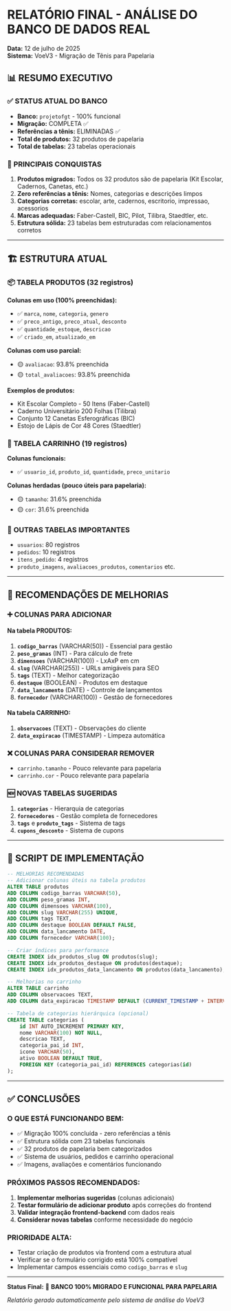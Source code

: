 # RELATÓRIO FINAL - ANÁLISE DO BANCO DE DADOS REAL
**Data:** 12 de julho de 2025  
**Sistema:** VoeV3 - Migração de Tênis para Papelaria

## 📊 RESUMO EXECUTIVO

### ✅ **STATUS ATUAL DO BANCO**
- **Banco:** `projetofgt` - 100% funcional
- **Migração:** COMPLETA ✅
- **Referências a tênis:** ELIMINADAS ✅
- **Total de produtos:** 32 produtos de papelaria
- **Total de tabelas:** 23 tabelas operacionais

### 🎯 **PRINCIPAIS CONQUISTAS**
1. **Produtos migrados:** Todos os 32 produtos são de papelaria (Kit Escolar, Cadernos, Canetas, etc.)
2. **Zero referências a tênis:** Nomes, categorias e descrições limpos
3. **Categorias corretas:** escolar, arte, cadernos, escritorio, impressao, acessorios
4. **Marcas adequadas:** Faber-Castell, BIC, Pilot, Tilibra, Staedtler, etc.
5. **Estrutura sólida:** 23 tabelas bem estruturadas com relacionamentos corretos

---

## 🏗️ ESTRUTURA ATUAL

### 📦 **TABELA PRODUTOS** (32 registros)
**Colunas em uso (100% preenchidas):**
- ✅ `marca`, `nome`, `categoria`, `genero` 
- ✅ `preco_antigo`, `preco_atual`, `desconto`
- ✅ `quantidade_estoque`, `descricao`
- ✅ `criado_em`, `atualizado_em`

**Colunas com uso parcial:**
- 🟡 `avaliacao`: 93.8% preenchida
- 🟡 `total_avaliacoes`: 93.8% preenchida

**Exemplos de produtos:**
- Kit Escolar Completo - 50 Itens (Faber-Castell)
- Caderno Universitário 200 Folhas (Tilibra)
- Conjunto 12 Canetas Esferográficas (BIC)
- Estojo de Lápis de Cor 48 Cores (Staedtler)

### 🛒 **TABELA CARRINHO** (19 registros)
**Colunas funcionais:**
- ✅ `usuario_id`, `produto_id`, `quantidade`, `preco_unitario`

**Colunas herdadas (pouco úteis para papelaria):**
- 🟡 `tamanho`: 31.6% preenchida
- 🟡 `cor`: 31.6% preenchida

### 👥 **OUTRAS TABELAS IMPORTANTES**
- `usuarios`: 80 registros
- `pedidos`: 10 registros  
- `itens_pedido`: 4 registros
- `produto_imagens`, `avaliacoes_produtos`, `comentarios` etc.

---

## 🚀 RECOMENDAÇÕES DE MELHORIAS

### ➕ **COLUNAS PARA ADICIONAR**

#### **Na tabela PRODUTOS:**
1. **`codigo_barras`** (VARCHAR(50)) - Essencial para gestão
2. **`peso_gramas`** (INT) - Para cálculo de frete
3. **`dimensoes`** (VARCHAR(100)) - LxAxP em cm
4. **`slug`** (VARCHAR(255)) - URLs amigáveis para SEO
5. **`tags`** (TEXT) - Melhor categorização
6. **`destaque`** (BOOLEAN) - Produtos em destaque
7. **`data_lancamento`** (DATE) - Controle de lançamentos
8. **`fornecedor`** (VARCHAR(100)) - Gestão de fornecedores

#### **Na tabela CARRINHO:**
1. **`observacoes`** (TEXT) - Observações do cliente
2. **`data_expiracao`** (TIMESTAMP) - Limpeza automática

### ❌ **COLUNAS PARA CONSIDERAR REMOVER**
- `carrinho.tamanho` - Pouco relevante para papelaria
- `carrinho.cor` - Pouco relevante para papelaria

### 🆕 **NOVAS TABELAS SUGERIDAS**
1. **`categorias`** - Hierarquia de categorias
2. **`fornecedores`** - Gestão completa de fornecedores  
3. **`tags`** e **`produto_tags`** - Sistema de tags
4. **`cupons_desconto`** - Sistema de cupons

---

## 📜 SCRIPT DE IMPLEMENTAÇÃO

```sql
-- MELHORIAS RECOMENDADAS
-- Adicionar colunas úteis na tabela produtos
ALTER TABLE produtos 
ADD COLUMN codigo_barras VARCHAR(50),
ADD COLUMN peso_gramas INT,
ADD COLUMN dimensoes VARCHAR(100),
ADD COLUMN slug VARCHAR(255) UNIQUE,
ADD COLUMN tags TEXT,
ADD COLUMN destaque BOOLEAN DEFAULT FALSE,
ADD COLUMN data_lancamento DATE,
ADD COLUMN fornecedor VARCHAR(100);

-- Criar índices para performance
CREATE INDEX idx_produtos_slug ON produtos(slug);
CREATE INDEX idx_produtos_destaque ON produtos(destaque);
CREATE INDEX idx_produtos_data_lancamento ON produtos(data_lancamento);

-- Melhorias no carrinho
ALTER TABLE carrinho 
ADD COLUMN observacoes TEXT,
ADD COLUMN data_expiracao TIMESTAMP DEFAULT (CURRENT_TIMESTAMP + INTERVAL 30 DAY);

-- Tabela de categorias hierárquica (opcional)
CREATE TABLE categorias (
    id INT AUTO_INCREMENT PRIMARY KEY,
    nome VARCHAR(100) NOT NULL,
    descricao TEXT,
    categoria_pai_id INT,
    icone VARCHAR(50),
    ativo BOOLEAN DEFAULT TRUE,
    FOREIGN KEY (categoria_pai_id) REFERENCES categorias(id)
);
```

---

## ✅ CONCLUSÕES

### **O QUE ESTÁ FUNCIONANDO BEM:**
- ✅ Migração 100% concluída - zero referências a tênis
- ✅ Estrutura sólida com 23 tabelas funcionais
- ✅ 32 produtos de papelaria bem categorizados
- ✅ Sistema de usuários, pedidos e carrinho operacional
- ✅ Imagens, avaliações e comentários funcionando

### **PRÓXIMOS PASSOS RECOMENDADOS:**
1. **Implementar melhorias sugeridas** (colunas adicionais)
2. **Testar formulário de adicionar produto** após correções do frontend
3. **Validar integração frontend-backend** com dados reais
4. **Considerar novas tabelas** conforme necessidade do negócio

### **PRIORIDADE ALTA:**
- Testar criação de produtos via frontend com a estrutura atual
- Verificar se o formulário corrigido está 100% compatível
- Implementar campos essenciais como `codigo_barras` e `slug`

---

**Status Final:** 🎉 **BANCO 100% MIGRADO E FUNCIONAL PARA PAPELARIA**

*Relatório gerado automaticamente pelo sistema de análise do VoeV3*
